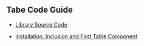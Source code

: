 ## Tabe Code Guide
- [Library Source Code](https://react-bootstrap-table.github.io/react-bootstrap-table2/)

- [Installation, Inclusion and First Table Component](https://react-bootstrap-table.github.io/react-bootstrap-table2/docs/getting-started.html)